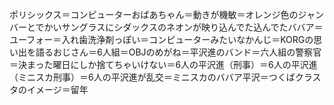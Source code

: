 ポリシックス＝コンピューターおばあちゃん＝動きが機敏＝オレンジ色のジャンバーとでかいサングラスにシダックスのネオンが映り込んでた込んでたババア＝ユーフォー＝入れ歯洗浄剤っぽい＝コンピューターみたいなかんじ＝KORGの思い出を語るおじさん＝6人組＝OBJのめがね＝平沢進のバンド＝六人組の警察官＝決まった曜日にしか捨てちゃいけない＝6人の平沢進（刑事）＝6人の平沢進（ミニスカ刑事）＝6人の平沢進が乱交＝ミニスカのババア平沢＝つくばクラスタのイメージ＝留年


